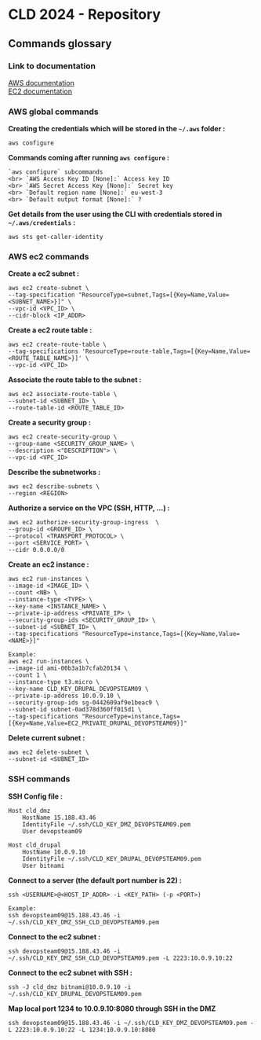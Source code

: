 # CLD 2024 - Repository

## Commands glossary

### Link to documentation
[AWS documentation](https://awscli.amazonaws.com/v2/documentation/api/latest/reference/index.html)   
[EC2 documentation](https://awscli.amazonaws.com/v2/documentation/api/latest/reference/ec2/index.html#cli-aws-ec2)

### AWS global commands

**Creating the credentials which will be stored in the `~/.aws` folder :**
```shell
aws configure
```

**Commands coming after running `aws configure` :**
```shell
`aws configure` subcommands
<br> `AWS Access Key ID [None]:` Access key ID
<br> `AWS Secret Access Key [None]:` Secret key
<br> `Default region name [None]:` eu-west-3
<br> `Default output format [None]:` ? 
```

**Get details from the user using the CLI with credentials stored in `~/.aws/credentials` :**
```shell
aws sts get-caller-identity
```


### AWS ec2 commands

**Create a ec2 subnet :**
```shell
aws ec2 create-subnet \
--tag-specification "ResourceType=subnet,Tags=[{Key=Name,Value=<SUBNET_NAME>}]" \
--vpc-id <VPC_ID> \
--cidr-block <IP_ADDR> 
```

**Create a ec2 route table :**
```shell
aws ec2 create-route-table \
--tag-specifications 'ResourceType=route-table,Tags=[{Key=Name,Value=<ROUTE_TABLE_NAME>}]' \
--vpc-id <VPC_ID>
```

**Associate the route table to the subnet :**
```shell
aws ec2 associate-route-table \
--subnet-id <SUBNET_ID> \
--route-table-id <ROUTE_TABLE_ID>
```

**Create a security group :**
```shell
aws ec2 create-security-group \
--group-name <SECURITY_GROUP_NAME> \
--description <"DESCRIPTION"> \
--vpc-id <VPC_ID>
```

**Describe the subnetworks :**
```shell
aws ec2 describe-subnets \
--region <REGION>
```

**Authorize a service on the VPC (SSH, HTTP, ...) :**
```shell
aws ec2 authorize-security-group-ingress  \
--group-id <GROUPE_ID> \
--protocol <TRANSPORT_PROTOCOL> \
--port <SERVICE_PORT> \
--cidr 0.0.0.0/0
```

**Create an ec2 instance :**
```shell
aws ec2 run-instances \
--image-id <IMAGE_ID> \
--count <NB> \
--instance-type <TYPE> \
--key-name <INSTANCE_NAME> \
--private-ip-address <PRIVATE_IP> \
--security-group-ids <SECURITY_GROUP_ID> \
--subnet-id <SUBNET_ID> \
--tag-specifications "ResourceType=instance,Tags=[{Key=Name,Value=<NAME>}]"

Example:
aws ec2 run-instances \
--image-id ami-00b3a1b7cfab20134 \
--count 1 \
--instance-type t3.micro \
--key-name CLD_KEY_DRUPAL_DEVOPSTEAM09 \
--private-ip-address 10.0.9.10 \
--security-group-ids sg-0442609af9e1beac9 \
--subnet-id subnet-0ad378d360ff015d1 \
--tag-specifications "ResourceType=instance,Tags=[{Key=Name,Value=EC2_PRIVATE_DRUPAL_DEVOPSTEAM09}]"
```

**Delete current subnet :**
```shell
aws ec2 delete-subnet \
--subnet-id <SUBNET_ID>
```

### SSH commands

**SSH Config file :**
```shell
Host cld_dmz
    HostName 15.188.43.46
    IdentityFile ~/.ssh/CLD_KEY_DMZ_DEVOPSTEAM09.pem
    User devopsteam09

Host cld_drupal
    HostName 10.0.9.10
    IdentityFile ~/.ssh/CLD_KEY_DRUPAL_DEVOPSTEAM09.pem
    User bitnami
```

**Connect to a server (the default port number is 22) :**
```shell
ssh <USERNAME>@<HOST_IP_ADDR> -i <KEY_PATH> (-p <PORT>)

Example:
ssh devopsteam09@15.188.43.46 -i ~/.ssh/CLD_KEY_DMZ_SSH_CLD_DEVOPSTEAM09.pem
```
**Connect to the ec2 subnet :**
```shell
ssh devopsteam09@15.188.43.46 -i ~/.ssh/CLD_KEY_DMZ_SSH_CLD_DEVOPSTEAM09.pem -L 2223:10.0.9.10:22
```

**Connect to the ec2 subnet with SSH :**
```shell
ssh -J cld_dmz bitnami@10.0.9.10 -i ~/.ssh/CLD_KEY_DRUPAL_DEVOPSTEAM09.pem
```

**Map local port 1234 to 10.0.9.10:8080 through SSH in the DMZ**
```shell
ssh devopsteam09@15.188.43.46 -i ~/.ssh/CLD_KEY_DMZ_DEVOPSTEAM09.pem -L 2223:10.0.9.10:22 -L 1234:10.0.9.10:8080
```
